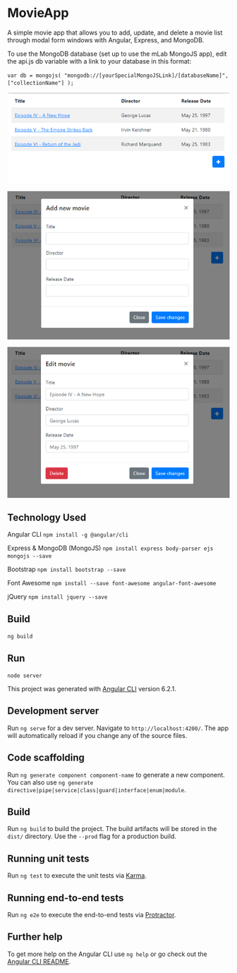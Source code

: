 # MovieApp

A simple movie app that allows you to add, update, and delete a movie list through modal form windows with Angular, Express, and MongoDB.

To use the MongoDB database (set up to use the mLab MongoJS app), edit the api.js db variable with a link to your database in this format:

`var db = mongojs( "mongodb://[yourSpecialMongoJSLink]/[databaseName]", ["collectionName"] );`

![Alt text](/src/assets/table.PNG)

![Alt text](/src/assets/add.PNG)

![Alt text](/src/assets/edit.PNG)

## Technology Used

Angular CLI
`npm install -g @angular/cli`

Express & MongoDB (MongoJS)
`npm install express body-parser ejs mongojs --save`

Bootstrap
`npm install bootstrap --save`

Font Awesome
`npm install --save font-awesome angular-font-awesome`

jQuery
`npm install jquery --save`

## Build

`ng build`

## Run

`node server`

This project was generated with [Angular CLI](https://github.com/angular/angular-cli) version 6.2.1.

## Development server

Run `ng serve` for a dev server. Navigate to `http://localhost:4200/`. The app will automatically reload if you change any of the source files.

## Code scaffolding

Run `ng generate component component-name` to generate a new component. You can also use `ng generate directive|pipe|service|class|guard|interface|enum|module`.

## Build

Run `ng build` to build the project. The build artifacts will be stored in the `dist/` directory. Use the `--prod` flag for a production build.

## Running unit tests

Run `ng test` to execute the unit tests via [Karma](https://karma-runner.github.io).

## Running end-to-end tests

Run `ng e2e` to execute the end-to-end tests via [Protractor](http://www.protractortest.org/).

## Further help

To get more help on the Angular CLI use `ng help` or go check out the [Angular CLI README](https://github.com/angular/angular-cli/blob/master/README.md).
